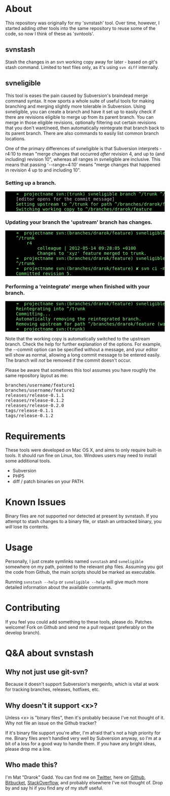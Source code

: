 # About

This repository was originally for my 'svnstash' tool. Over time, however, I started adding other tools into the same repository to reuse some of the code, so now I think of these as 'svntools'.

## svnstash

Stash the changes in an svn working copy away for later - based on git's stash command. Limited to text files only, as it's using `svn diff` internally.

## svneligible

This tool is eases the pain caused by Subversion's braindead merge command syntax. It now sports a whole suite of useful tools for making branching and merging slightly more tolerable in Subversion. Using svneligible, you can create a branch and have it set up to easily check if there are revisions eligible to merge up from its parent branch. You can merge in those eligible revisions, optionally filtering out certain revisions that you don't want/need, then automatically reintegrate that branch back to its parent branch. There are also commands to easily list common branch locations.

One of the primary differences of svneligible is that Subversion interprets -r4:10 to mean "merge changes that occurred *after* revision 4, and up to (and including) revision 10", whereas all ranges in svneligible are inclusive. This means that passing '--range=4:10' means "merge changes that happened in revision 4 up to and including 10".

### Setting up a branch.

<pre style="background: black; color: lightgreen">
	➜  projectname svn:(trunk) svneligible branch ^/trunk ^/branches/drarok/feature
	<span style="color: silver;">[editor opens for the commit message]</span>
	Setting upstream to ^/trunk for path ^/branches/drarok/feature
	Switching working copy to ^/branches/drarok/feature
</pre>

### Updating your branch the 'upstream' branch has changes.

<pre style="background: black; color: lightgreen">
	➜  projectname svn:(branches/drarok/feature) svneligible show <span style="color: silver;"># Show eligible revisions from the upstream branch.</span>
	^/trunk
	    r4
	        colleague | 2012-05-14 09:28:05 +0100
	        Changes to 'xyz' feature merged to trunk.
	➜  projectname svn:(branches/drarok/feature) svneligible merge
	^/trunk
	➜  projectname svn:(branches/drarok/feature) ✘ svn ci -m 'Merging trunk changes to my branch to keep up updated.'
	Committed revision 5.
</pre>

### Performing a 'reintegrate' merge when finished with your branch.

<pre style="background: black; color: lightgreen">
	➜  projectname svn:(branches/drarok/feature) svneligible reintegrate --commit='Reintegrating my awesome feature branch.' --remove
	Reintegrating into ^/trunk
	Committing...
	Automatically removing the reintegrated branch.
	Removing upstream for path ^/branches/drarok/feature (was ^/trunk)
	➜  projectname svn:(trunk)
</pre>

Note that the working copy is automatically switched to the upstream branch. Check the help for further explanation of the options. For example, the --commit option can be specified without a message, and your editor will show as normal, allowing a long commit message to be entered easily. The branch will *not* be removed if the commit doesn't occur.

Please be aware that sometimes this tool assumes you have roughly the same repository layout as me:

<pre>
branches/username/feature1
branches/username/feature2
releases/release-0.1.1
releases/release-0.1.2
releases/release-0.2.0
tags/release-0.1.1
tags/release-0.1.2
</pre>

# Requirements

These tools were developed on Mac OS X, and aims to only require built-in tools. It should run fine on Linux, too. Windows users may need to install some additional tools.

* Subversion
* PHP5
* diff / patch binaries on your PATH.

# Known Issues

Binary files are *not* supported nor detected at present by svnstash. If you attempt to stash changes to a binary file, or stash an untracked binary, you *will* lose its contents.

# Usage

Personally, I just create symlinks named `svnstash` and `svneligible` somewhere on my path, pointed to the relevant php files. Assuming you got the code from Github, the main scripts should be marked as executable.

Running `svnstash --help` or `svneligible --help` will give much more detailed information about the available commants.

# Contributing

If you feel you could add something to these tools, please do. Patches welcome! Fork on Github and send me a pull request (preferably on the develop branch).

# Q&A about svnstash

## Why not just use git-svn?

Because it doesn't support Subversion's mergeinfo, which is vital at work for tracking branches, releases, hotfixes, etc.

## Why doesn't it support &lt;x&gt;?

Unless &lt;x&gt; is "binary files", then it's probably because I've not thought of it. Why not file an issue on the Github tracker?

If it's binary file support you're after, I'm afraid that's not a high priority for me. Binary files aren't handled very well by Subversion anyway, so I'm at a bit of a loss for a good way to handle them. If you have any bright ideas, please drop me a line.

## Who made this?

I'm Mat "Drarok" Gadd. You can find me on [Twitter][twitter], here on [Github][github], [Bitbucket][bitbucket], [StackOverflow][stackoverflow], and probably elsewhere I've not thought of. Drop by and say hi if you find any of my stuff useful.

[twitter]: http://twitter.com/Drarok
[github]: http://github.com/Drarok
[bitbucket]: http://bitbucket.org/drarok
[stackoverflow]: http://stackoverflow.com/users/86093/drarok